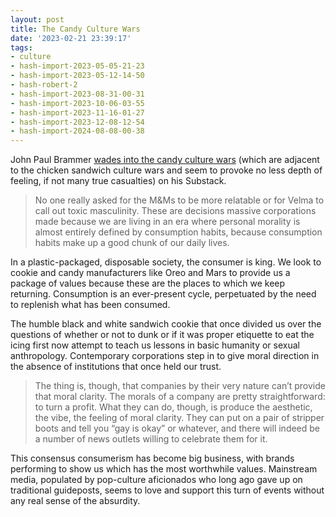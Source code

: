 ```yaml
---
layout: post
title: The Candy Culture Wars
date: '2023-02-21 23:39:17'
tags:
- culture
- hash-import-2023-05-05-21-23
- hash-import-2023-05-12-14-50
- hash-robert-2
- hash-import-2023-08-31-00-31
- hash-import-2023-10-06-03-55
- hash-import-2023-11-16-01-27
- hash-import-2023-12-08-12-54
- hash-import-2024-08-08-00-38
---
```


John Paul Brammer [wades into the candy culture wars](https://holapapi.substack.com/p/everything-is-a-war-now) (which are adjacent to the chicken sandwich culture wars and seem to provoke no less depth of feeling, if not many true casualties) on his Substack.

> No one really asked for the M&Ms to be more relatable or for Velma to call out toxic masculinity. These are decisions massive corporations made because we are living in an era where personal morality is almost entirely defined by consumption habits, because consumption habits make up a good chunk of our daily lives.

In a plastic-packaged, disposable society, the consumer is king. We look to cookie and candy manufacturers like Oreo and Mars to provide us a package of values because these are the places to which we keep returning. Consumption is an ever-present cycle, perpetuated by the need to replenish what has been consumed.

The humble black and white sandwich cookie that once divided us over the questions of whether or not to dunk or if it was proper etiquette to eat the icing first now attempt to teach us lessons in basic humanity or sexual anthropology. Contemporary corporations step in to give moral direction in the absence of institutions that once held our trust.

> The thing is, though, that companies by their very nature can’t provide that moral clarity. The morals of a company are pretty straightforward: to turn a profit. What they can do, though, is produce the aesthetic, the vibe, the feeling of moral clarity. They can put on a pair of stripper boots and tell you “gay is okay” or whatever, and there will indeed be a number of news outlets willing to celebrate them for it.

This consensus consumerism has become big business, with brands performing to show us which has the most worthwhile values. Mainstream media, populated by pop-culture aficionados who long ago gave up on traditional guideposts, seems to love and support this turn of events without any real sense of the absurdity.

